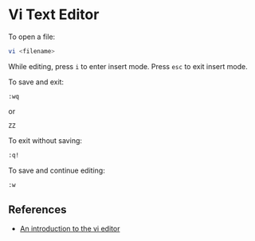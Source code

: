 # Vi Text Editor

To open a file:

```bash
vi <filename>
```

While editing, press `i` to enter insert mode. Press `esc` to exit insert mode.

To save and exit:

```
:wq
```

or 

```
ZZ
```

To exit without saving:

```bash
:q!
```

To save and continue editing:

```bash
:w
```

## References
- [An introduction to the vi editor](https://www.redhat.com/sysadmin/introduction-vi-editor)
